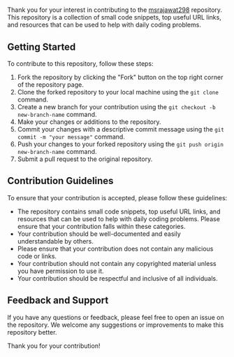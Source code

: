 # 

Thank you for your interest in contributing to the [msrajawat298](https://github.com/msrajawat298/msrajawat298) repository. This repository is a collection of small code snippets, top useful URL links, and resources that can be used to help with daily coding problems.

## Getting Started

To contribute to this repository, follow these steps:

1. Fork the repository by clicking the "Fork" button on the top right corner of the repository page.
2. Clone the forked repository to your local machine using the `git clone` command.
3. Create a new branch for your contribution using the `git checkout -b new-branch-name` command.
4. Make your changes or additions to the repository.
5. Commit your changes with a descriptive commit message using the `git commit -m "your message"` command.
6. Push your changes to your forked repository using the `git push origin new-branch-name` command.
7. Submit a pull request to the original repository.

## Contribution Guidelines

To ensure that your contribution is accepted, please follow these guidelines:

* The repository contains small code snippets, top useful URL links, and resources that can be used to help with daily coding problems. Please ensure that your contribution falls within these categories.
* Your contribution should be well-documented and easily understandable by others.
* Please ensure that your contribution does not contain any malicious code or links.
* Your contribution should not contain any copyrighted material unless you have permission to use it.
* Your contribution should be respectful and inclusive of all individuals.

## Feedback and Support

If you have any questions or feedback, please feel free to open an issue on the repository. We welcome any suggestions or improvements to make this repository better.

Thank you for your contribution!
